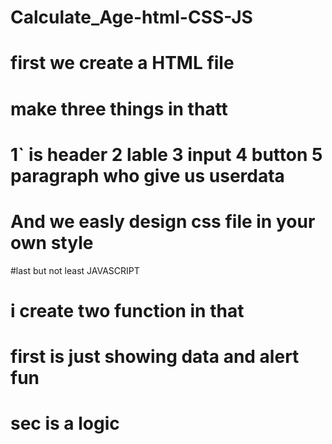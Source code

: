 # Calculate_Age-html-CSS-JS
# first we create a HTML file
# make three things in thatt 
# 1` is header 2 lable 3 input 4 button 5 paragraph who give us userdata
# And we easly design css file in your own style 

#last but not least JAVASCRIPT

# i create two function in that 
# first is just showing data and alert fun
# sec is a logic 
